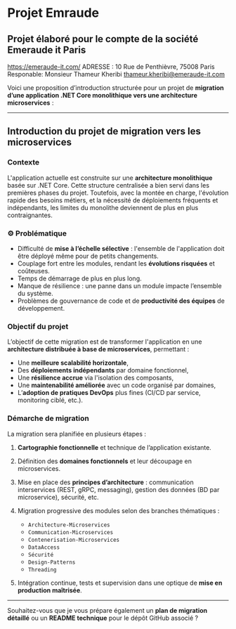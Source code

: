 # Projet Emraude 
## Projet élaboré pour le compte de la société Emeraude it Paris
https://emeraude-it.com/
ADRESSE : 10 Rue de Penthièvre, 75008 Paris 
Responable: Monsieur Thameur Kheribi
thameur.kheribi@emeraude-it.com


Voici une proposition d’introduction structurée pour un projet de **migration d’une application .NET Core monolithique vers une architecture microservices** :

---

##  **Introduction du projet de migration vers les microservices**

###  Contexte

L'application actuelle est construite sur une **architecture monolithique** basée sur .NET Core. Cette structure centralisée a bien servi dans les premières phases du projet. Toutefois, avec la montée en charge, l'évolution rapide des besoins métiers, et la nécessité de déploiements fréquents et indépendants, les limites du monolithe deviennent de plus en plus contraignantes.

### ⚙️ Problématique

* Difficulté de **mise à l’échelle sélective** : l'ensemble de l'application doit être déployé même pour de petits changements.
* Couplage fort entre les modules, rendant les **évolutions risquées** et coûteuses.
* Temps de démarrage de plus en plus long.
* Manque de résilience : une panne dans un module impacte l’ensemble du système.
* Problèmes de gouvernance de code et de **productivité des équipes** de développement.

###  Objectif du projet

L’objectif de cette migration est de transformer l'application en une **architecture distribuée à base de microservices**, permettant :

* Une **meilleure scalabilité horizontale**,
* Des **déploiements indépendants** par domaine fonctionnel,
* Une **résilience accrue** via l'isolation des composants,
* Une **maintenabilité améliorée** avec un code organisé par domaines,
* L’**adoption de pratiques DevOps** plus fines (CI/CD par service, monitoring ciblé, etc.).

### Démarche de migration

La migration sera planifiée en plusieurs étapes :

1. **Cartographie fonctionnelle** et technique de l’application existante.
2. Définition des **domaines fonctionnels** et leur découpage en microservices.
3. Mise en place des **principes d’architecture** : communication interservices (REST, gRPC, messaging), gestion des données (BD par microservice), sécurité, etc.
4. Migration progressive des modules selon des branches thématiques :

   * `Architecture-Microservices`
   * `Communication-Microservices`
   * `Contenerisation-Microservices`
   * `DataAccess`
   * `Sécurité`
   * `Design-Patterns`
   * `Threading`
5. Intégration continue, tests et supervision dans une optique de **mise en production maîtrisée**.

---

Souhaitez-vous que je vous prépare également un **plan de migration détaillé** ou un **README technique** pour le dépôt GitHub associé ?
